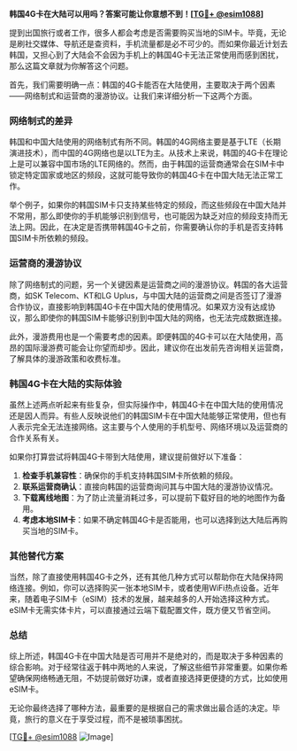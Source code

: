 **韩国4G卡在大陆可以用吗？答案可能让你意想不到！[[TG💪+ @esim1088](https://t.me/s/esim1088)]**

提到出国旅行或者工作，很多人都会考虑是否需要购买当地的SIM卡。毕竟，无论是刷社交媒体、导航还是查资料，手机流量都是必不可少的。而如果你最近计划去韩国，又担心到了大陆会不会因为手机上的韩国4G卡无法正常使用而感到困扰，那么这篇文章就为你解答这个问题。

首先，我们需要明确一点：韩国的4G卡能否在大陆使用，主要取决于两个因素——网络制式和运营商的漫游协议。让我们来详细分析一下这两个方面。

### 网络制式的差异

韩国和中国大陆使用的网络制式有所不同。韩国的4G网络主要是基于LTE（长期演进技术），而中国的4G网络也是以LTE为主。从技术上来说，韩国的4G卡在理论上是可以兼容中国市场的LTE网络的。然而，由于韩国的运营商通常会在SIM卡中锁定特定国家或地区的频段，这就可能导致你的韩国4G卡在中国大陆无法正常工作。

举个例子，如果你的韩国SIM卡只支持某些特定的频段，而这些频段在中国大陆并不常用，那么即使你的手机能够识别到信号，也可能因为缺乏对应的频段支持而无法上网。因此，在决定是否携带韩国4G卡之前，你需要确认你的手机是否支持韩国SIM卡所依赖的频段。

### 运营商的漫游协议

除了网络制式的问题，另一个关键因素是运营商之间的漫游协议。韩国的各大运营商，如SK Telecom、KT和LG Uplus，与中国大陆的运营商之间是否签订了漫游合作协议，直接影响到韩国4G卡在中国大陆的使用情况。如果双方没有达成协议，那么即使你的韩国SIM卡能够识别到中国大陆的网络，也无法完成数据连接。

此外，漫游费用也是一个需要考虑的因素。即便韩国的4G卡可以在大陆使用，高昂的国际漫游费可能会让你望而却步。因此，建议你在出发前先咨询相关运营商，了解具体的漫游政策和收费标准。

### 韩国4G卡在大陆的实际体验

虽然上述两点听起来有些复杂，但实际操作中，韩国4G卡在中国大陆的使用情况还是因人而异。有些人反映说他们的韩国SIM卡在中国大陆能够正常使用，但也有人表示完全无法连接网络。这主要与个人使用的手机型号、网络环境以及运营商的合作关系有关。

如果你打算尝试将韩国4G卡带到大陆使用，建议提前做好以下准备：

1. **检查手机兼容性**：确保你的手机支持韩国SIM卡所依赖的频段。
2. **联系运营商确认**：直接向韩国的运营商询问其与中国大陆的漫游协议情况。
3. **下载离线地图**：为了防止流量消耗过多，可以提前下载好目的地的地图作为备用。
4. **考虑本地SIM卡**：如果不确定韩国4G卡是否能用，也可以选择到达大陆后再购买当地的SIM卡。

### 其他替代方案

当然，除了直接使用韩国4G卡之外，还有其他几种方式可以帮助你在大陆保持网络连接。例如，你可以选择购买一张本地SIM卡，或者使用WiFi热点设备。近年来，随着电子SIM卡（eSIM）技术的发展，越来越多的人开始选择这种方式。eSIM卡无需实体卡片，可以直接通过云端下载配置文件，既方便又节省空间。

### 总结

综上所述，韩国4G卡在中国大陆是否可用并不是绝对的，而是取决于多种因素的综合影响。对于经常往返于韩中两地的人来说，了解这些细节非常重要。如果你希望确保网络畅通无阻，不妨提前做好功课，或者直接选择更便捷的方式，比如使用eSIM卡。

无论你最终选择了哪种方法，最重要的是根据自己的需求做出最合适的决定。毕竟，旅行的意义在于享受过程，而不是被琐事困扰。

[[TG💪+ @esim1088](https://t.me/s/esim1088) ![Image](https://i.postimg.cc/4NQfJmqS/Snipaste-2025-05-13-00-14-12.png)]
